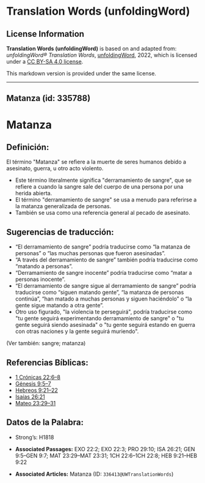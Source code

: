 # Translation Words (unfoldingWord)

## License Information

**Translation Words (unfoldingWord)** is based on and adapted from: _unfoldingWord® Translation Words_, [unfoldingWord](https://unfoldingword.org/utw), 2022, which is licensed under a [CC BY-SA 4.0 license](https://creativecommons.org/licenses/by-sa/4.0/legalcode.en).

This markdown version is provided under the same license.



--------------------------------

## Matanza (id: 335788)

Matanza
=======

Definición:
-----------

El término "Matanza" se refiere a la muerte de seres humanos debido a asesinato, guerra, u otro acto violento.

* Este término literalmente significa "derramamiento de sangre", que se refiere a cuando la sangre sale del cuerpo de una persona por una herida abierta.
* El término "derramamiento de sangre" se usa a menudo para referirse a la matanza generalizada de personas.
* También se usa como una referencia general al pecado de asesinato.

Sugerencias de traducción:
--------------------------

* “El derramamiento de sangre” podría traducirse como “la matanza de personas” o “las muchas personas que fueron asesinadas”.
* “A través del derramamiento de sangre” también podría traducirse como “matando a personas”.
* “Derramamiento de sangre inocente” podría traducirse como “matar a personas inocente”.
* “El derramamiento de sangre sigue al derramamiento de sangre” podría traducirse como “siguen matando gente”, “la matanza de personas continúa”, “han matado a muchas personas y siguen haciéndolo” o “la gente sigue matando a otra gente”.
* Otro uso figurado, "la violencia te perseguirá", podría traducirse como "tu gente seguirá experimentando derramamiento de sangre" o "tu gente seguirá siendo asesinada" o "tu gente seguirá estando en guerra con otras naciones y la gente seguirá muriendo".

(Ver también: sangre; matanza)

Referencias Bíblicas:
---------------------

* [1 Crónicas 22:6–8](https://ref.ly/1Chr22:6-1Chr22:8)
* [Génesis 9:5–7](https://ref.ly/Gen9:5-Gen9:7)
* [Hebreos 9:21–22](https://ref.ly/Heb9:21-Heb9:22)
* [Isaías 26:21](https://ref.ly/Isa26:21)
* [Mateo 23:29–31](https://ref.ly/Matt23:29-Matt23:31)

Datos de la Palabra:
--------------------

* Strong’s: H1818

* **Associated Passages:** EXO 22:2; EXO 22:3; PRO 29:10; ISA 26:21; GEN 9:5–GEN 9:7; MAT 23:29–MAT 23:31; 1CH 22:6–1CH 22:8; HEB 9:21–HEB 9:22
* **Associated Articles:** Matanza (ID: `336413@UWTranslationWords`)


